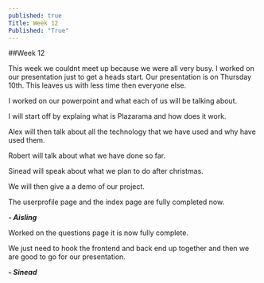 ```yaml
---
published: true
Title: Week 12
Published: "True"
---
```



##Week 12

This week we couldnt meet up because we were all very busy. I worked on our presentation just to get a heads start. Our presentation is on Thursday 10th. This leaves us with less time then everyone else.

I worked on our powerpoint and what each of us will be talking about.

I will start off by explaing what is Plazarama and how does it work.

Alex will then talk about all the technology that we have used and why have used them.

Robert will talk about what we have done so far.

Sinead will speak about what we plan to do after christmas.

We will then give a a demo of our project.

The userprofile page and the index page are fully completed now.

_**- Aisling**_

Worked on the questions page it is now fully complete. 

We just need to hook the frontend and back end up together and then we are good to go for our presentation.

_**- Sinead**_
